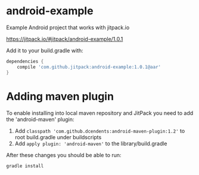 # android-example

Example Android project that works with jitpack.io

https://jitpack.io/#jitpack/android-example/1.0.1

Add it to your build.gradle with:
```gradle
dependencies {
    compile 'com.github.jitpack:android-example:1.0.1@aar'
}
```

# Adding maven plugin

To enable installing into local maven repository and JitPack you need to add the 'android-maven' plugin:

1. Add `classpath 'com.github.dcendents:android-maven-plugin:1.2'` to root build.gradle under buildscripts
2. Add `apply plugin: 'android-maven'` to the library/build.gradle

After these changes you should be able to run:

    gradle install
    
    
